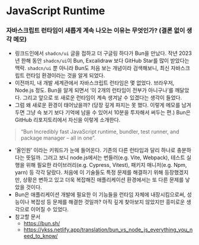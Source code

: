 # JavaScript Runtime

### 자바스크립트 런타임이 새롭게 계속 나오는 이유는 무엇인가? (결론 없이 생각 메모)
- 링크드인에서 `shadcn/ui` 글을 접하고 더 구글링 하다가 Bun을 만났다. 작년 2023년 한해 동안 `shadcn/ui`이 Bun, Excalidraw 보다 GitHub Star를 많이 받았다는 맥락. `shadcn/ui` 뿐 아니라 Bun도 처음 보는 개념이라 검색해보니, 최신 자바스크립트 런타임 환경이라는 것을 알게 되었다.
- 이전까지, 내 개발 세계관에서 자바스크립트 런타임은 몇 없었다. 브라우저, Node.js 정도. Bun을 알게 되면서 ‘이 2개의 런타임이 전부가 아니구나’를 깨달았다. 그리고 앞으로 또 새로운 런타임이 계속 생겨날 수 있겠다는 생각이 들었다.
- 그럼 왜 새로운 환경이 태어났을까? (당장 깊게 파지는 못 했다. 이렇게 메모를 남겨두면 그냥 슥 보기 보다 기억에 남을 수 있어서 10분을 투자해서 써두는 편.) Bun은 GitHub 리포지토리에서 자신을 이렇게 소개한다.
> “Bun Incredibly fast JavaScript runtime, bundler, test runner, and package manager – all in one”.
- ‘올인원’ 이라는 키워드가 눈에 들어온다. 기존의 다른 런타임과 달리 하나로 충분하다는 뜻일까. 그러고 보니 node.js에서는 번들러(e.g. Vite, Webpack), 테스트 실행을 위해 필요한 라이브러리(e.g. Cypress, Vitest), 패키지 매니저(e.g. Npm, yarn) 등 각각 달랐다. 처음에 이 기술들도 특정 문제를 해결하기 위해 등장했겠지만, 상황은 변하고 있고 더욱 복잡해진 애플리케이션 환경에서는 또 다른 문제를 낳았을 것이다.
- Bun은 애플리케이션 개발에 필요한 이 기능들을 런타임 자체에 내장시킴으로써, 성능이나 복잡성 등 문제를 해결한 것일까? 아직 깊게 찾아보지 않았지만 흥미로운 생각으로 이어질 수 있었다.
- 참고할 문서
  - https://bun.sh/
  - https://ykss.netlify.app/translation/bun_vs_node_js_everything_you_need_to_know/
